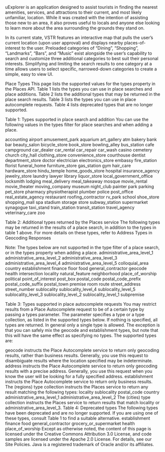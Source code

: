 uExplorer is an application designed to assist tourists in finding the nearest amenities, services, and attractions to their current, and most likely unfamiliar, location. While it was created with the intention of assisting those new to an area, it also proves useful to locals and anyone else looking to learn more about the area surrounding the grounds they stand on.

In its current state, VSTR features an interactive map that pulls the user’s current location (upon user approval) and displays nearby places-of-interest to the user. Preloaded categories of “Dining”, “Shopping”, “Landmarks”, “Bars”, and “Music” exist alongside the user’s capability to search and customize three additional categories to best suit their personal interests. Simplifying and limiting the search results to one category at a time allows users to select specific, narrowed-down categories to create a simple, easy to view UI.



Place Types
This page lists the supported values for the types property in the Places API. Table 1 lists the types you can use in place searches and place additions. Table 2 lists the additional types that may be returned in the place search results. Table 3 lists the types you can use in place autocomplete requests. Table 4 lists deprecated types that are no longer supported.

Table 1: Types supported in place search and addition
You can use the following values in the types filter for place searches and when adding a place.

accounting
airport
amusement_park
aquarium
art_gallery
atm
bakery
bank
bar
beauty_salon
bicycle_store
book_store
bowling_alley
bus_station
cafe
campground
car_dealer
car_rental
car_repair
car_wash
casino
cemetery
church
city_hall
clothing_store
convenience_store
courthouse
dentist
department_store
doctor
electrician
electronics_store
embassy
fire_station
florist
funeral_home
furniture_store
gas_station
gym
hair_care
hardware_store
hindu_temple
home_goods_store
hospital
insurance_agency
jewelry_store
laundry
lawyer
library
liquor_store
local_government_office
locksmith
lodging
meal_delivery
meal_takeaway
mosque
movie_rental
movie_theater
moving_company
museum
night_club
painter
park
parking
pet_store
pharmacy
physiotherapist
plumber
police
post_office
real_estate_agency
restaurant
roofing_contractor
rv_park
school
shoe_store
shopping_mall
spa
stadium
storage
store
subway_station
supermarket
synagogue
taxi_stand
train_station
transit_station
travel_agency
veterinary_care
zoo

Table 2: Additional types returned by the Places service
The following types may be returned in the results of a place search, in addition to the types in table 1 above. For more details on these types, refer to Address Types in Geocoding Responses

Note: The types below are not supported in the type filter of a place search, or in the types property when adding a place.
administrative_area_level_1
administrative_area_level_2
administrative_area_level_3
administrative_area_level_4
administrative_area_level_5
colloquial_area
country
establishment
finance
floor
food
general_contractor
geocode
health
intersection
locality
natural_feature
neighborhood
place_of_worship
political
point_of_interest
post_box
postal_code
postal_code_prefix
postal_code_suffix
postal_town
premise
room
route
street_address
street_number
sublocality
sublocality_level_4
sublocality_level_5
sublocality_level_3
sublocality_level_2
sublocality_level_1
subpremise

Table 3: Types supported in place autocomplete requests
You may restrict results from a Place Autocomplete request to be of a certain type by passing a types parameter. The parameter specifies a type or a type collection, as listed in the supported types below. If nothing is specified, all types are returned. In general only a single type is allowed. The exception is that you can safely mix the geocode and establishment types, but note that this will have the same effect as specifying no types. The supported types are:

geocode instructs the Place Autocomplete service to return only geocoding results, rather than business results. Generally, you use this request to disambiguate results where the location specified may be indeterminate.
address instructs the Place Autocomplete service to return only geocoding results with a precise address. Generally, you use this request when you know the user will be looking for a fully specified address.
establishment instructs the Place Autocomplete service to return only business results.
The (regions) type collection instructs the Places service to return any result matching the following types:
locality
sublocality
postal_code
country
administrative_area_level_1
administrative_area_level_2
The (cities) type collection instructs the Places service to return results that match locality or administrative_area_level_3.
Table 4: Deprecated types
The following types have been deprecated and are no longer supported. If you are using one of these types, consult Table 1 to find a suitable alternative.
establishment
finance
food
general_contractor
grocery_or_supermarket
health
place_of_worship
Except as otherwise noted, the content of this page is licensed under the Creative Commons Attribution 3.0 License, and code samples are licensed under the Apache 2.0 License. For details, see our Site Policies. Java is a registered trademark of Oracle and/or its affiliates.
